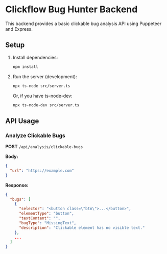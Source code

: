 # Clickflow Bug Hunter Backend

This backend provides a basic clickable bug analysis API using Puppeteer and Express.

## Setup

1. Install dependencies:

   ```bash
   npm install
   ```

2. Run the server (development):
   ```bash
   npx ts-node src/server.ts
   ```
   Or, if you have ts-node-dev:
   ```bash
   npx ts-node-dev src/server.ts
   ```

## API Usage

### Analyze Clickable Bugs

**POST** `/api/analysis/clickable-bugs`

**Body:**

```json
{
  "url": "https://example.com"
}
```

**Response:**

```json
{
  "bugs": [
    {
      "selector": "<button class=\"btn\">...</button>",
      "elementType": "button",
      "textContent": "",
      "bugType": "MissingText",
      "description": "Clickable element has no visible text."
    },
    ...
  ]
}
```
